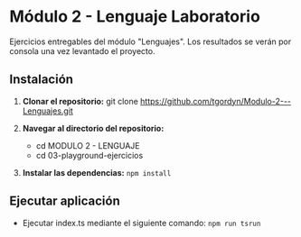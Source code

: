 # Módulo 2 - Lenguaje Laboratorio
Ejercicios entregables del módulo "Lenguajes". Los resultados se verán por consola una vez levantado el proyecto.

## Instalación
1. **Clonar el repositorio:**
   git clone https://github.com/tgordyn/Modulo-2---Lenguajes.git
2. **Navegar al directorio del repositorio:**
   - cd MODULO 2 - LENGUAJE
   - cd 03-playground-ejercicios

3. **Instalar las dependencias:**
   `npm install`

## Ejecutar aplicación
- Ejecutar index.ts mediante el siguiente comando:
   `npm run tsrun`
